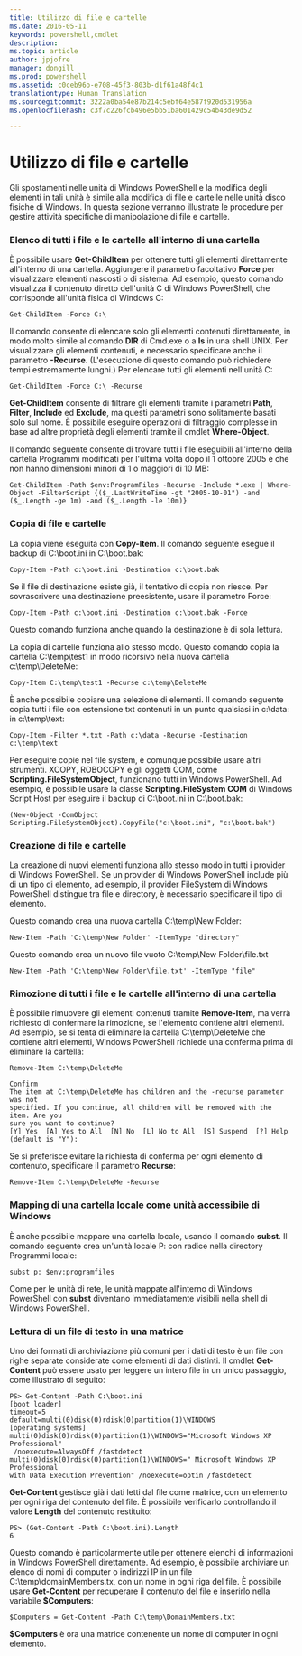 ```yaml
---
title: Utilizzo di file e cartelle
ms.date: 2016-05-11
keywords: powershell,cmdlet
description: 
ms.topic: article
author: jpjofre
manager: dongill
ms.prod: powershell
ms.assetid: c0ceb96b-e708-45f3-803b-d1f61a48f4c1
translationtype: Human Translation
ms.sourcegitcommit: 3222a0ba54e87b214c5ebf64e587f920d531956a
ms.openlocfilehash: c3f7c226fcb496e5bb51ba601429c54b43de9d52

---
```


# Utilizzo di file e cartelle
Gli spostamenti nelle unità di Windows PowerShell e la modifica degli elementi in tali unità è simile alla modifica di file e cartelle nelle unità disco fisiche di Windows. In questa sezione verranno illustrate le procedure per gestire attività specifiche di manipolazione di file e cartelle.

### Elenco di tutti i file e le cartelle all'interno di una cartella
È possibile usare **Get-ChildItem** per ottenere tutti gli elementi direttamente all'interno di una cartella. Aggiungere il parametro facoltativo **Force** per visualizzare elementi nascosti o di sistema. Ad esempio, questo comando visualizza il contenuto diretto dell'unità C di Windows PowerShell, che corrisponde all'unità fisica di Windows C:

```
Get-ChildItem -Force C:\
```

Il comando consente di elencare solo gli elementi contenuti direttamente, in modo molto simile al comando **DIR** di Cmd.exe o a **ls** in una shell UNIX. Per visualizzare gli elementi contenuti, è necessario specificare anche il parametro **-Recurse**. (L'esecuzione di questo comando può richiedere tempi estremamente lunghi.) Per elencare tutti gli elementi nell'unità C:

```
Get-ChildItem -Force C:\ -Recurse
```

**Get-ChildItem** consente di filtrare gli elementi tramite i parametri **Path**, **Filter**, **Include** ed **Exclude**, ma questi parametri sono solitamente basati solo sul nome. È possibile eseguire operazioni di filtraggio complesse in base ad altre proprietà degli elementi tramite il cmdlet **Where-Object**.

Il comando seguente consente di trovare tutti i file eseguibili all'interno della cartella Programmi modificati per l'ultima volta dopo il 1 ottobre 2005 e che non hanno dimensioni minori di 1 o maggiori di 10 MB:

```
Get-ChildItem -Path $env:ProgramFiles -Recurse -Include *.exe | Where-Object -FilterScript {($_.LastWriteTime -gt "2005-10-01") -and ($_.Length -ge 1m) -and ($_.Length -le 10m)}
```

### Copia di file e cartelle
La copia viene eseguita con **Copy-Item**. Il comando seguente esegue il backup di C:\\boot.ini in C:\\boot.bak:

```
Copy-Item -Path c:\boot.ini -Destination c:\boot.bak
```

Se il file di destinazione esiste già, il tentativo di copia non riesce. Per sovrascrivere una destinazione preesistente, usare il parametro Force:

```
Copy-Item -Path c:\boot.ini -Destination c:\boot.bak -Force
```

Questo comando funziona anche quando la destinazione è di sola lettura.

La copia di cartelle funziona allo stesso modo. Questo comando copia la cartella C:\\temp\\test1 in modo ricorsivo nella nuova cartella c:\\temp\\DeleteMe:

```
Copy-Item C:\temp\test1 -Recurse c:\temp\DeleteMe
```

È anche possibile copiare una selezione di elementi. Il comando seguente copia tutti i file con estensione txt contenuti in un punto qualsiasi in c:\\data: in c:\\temp\\text:

```
Copy-Item -Filter *.txt -Path c:\data -Recurse -Destination c:\temp\text
```

Per eseguire copie nel file system, è comunque possibile usare altri strumenti. XCOPY, ROBOCOPY e gli oggetti COM, come **Scripting.FileSystemObject**, funzionano tutti in Windows PowerShell. Ad esempio, è possibile usare la classe **Scripting.FileSystem COM** di Windows Script Host per eseguire il backup di C:\\boot.ini in C:\\boot.bak:

```
(New-Object -ComObject Scripting.FileSystemObject).CopyFile("c:\boot.ini", "c:\boot.bak")
```

### Creazione di file e cartelle
La creazione di nuovi elementi funziona allo stesso modo in tutti i provider di Windows PowerShell. Se un provider di Windows PowerShell include più di un tipo di elemento, ad esempio, il provider FileSystem di Windows PowerShell distingue tra file e directory, è necessario specificare il tipo di elemento.

Questo comando crea una nuova cartella C:\\temp\\New Folder:

```
New-Item -Path 'C:\temp\New Folder' -ItemType "directory"
```

Questo comando crea un nuovo file vuoto C:\\temp\\New Folder\\file.txt

```
New-Item -Path 'C:\temp\New Folder\file.txt' -ItemType "file"
```

### Rimozione di tutti i file e le cartelle all'interno di una cartella
È possibile rimuovere gli elementi contenuti tramite **Remove-Item**, ma verrà richiesto di confermare la rimozione, se l'elemento contiene altri elementi. Ad esempio, se si tenta di eliminare la cartella C:\\temp\\DeleteMe che contiene altri elementi, Windows PowerShell richiede una conferma prima di eliminare la cartella:

```
Remove-Item C:\temp\DeleteMe

Confirm
The item at C:\temp\DeleteMe has children and the -recurse parameter was not
specified. If you continue, all children will be removed with the item. Are you
sure you want to continue?
[Y] Yes  [A] Yes to All  [N] No  [L] No to All  [S] Suspend  [?] Help
(default is "Y"):
```

Se si preferisce evitare la richiesta di conferma per ogni elemento di contenuto, specificare il parametro **Recurse**:

```
Remove-Item C:\temp\DeleteMe -Recurse
```

### Mapping di una cartella locale come unità accessibile di Windows
È anche possibile mappare una cartella locale, usando il comando **subst**. Il comando seguente crea un'unità locale P: con radice nella directory Programmi locale:

```
subst p: $env:programfiles
```

Come per le unità di rete, le unità mappate all'interno di Windows PowerShell con **subst** diventano immediatamente visibili nella shell di Windows PowerShell.

### Lettura di un file di testo in una matrice
Uno dei formati di archiviazione più comuni per i dati di testo è un file con righe separate considerate come elementi di dati distinti. Il cmdlet **Get-Content** può essere usato per leggere un intero file in un unico passaggio, come illustrato di seguito:

```
PS> Get-Content -Path C:\boot.ini
[boot loader]
timeout=5
default=multi(0)disk(0)rdisk(0)partition(1)\WINDOWS
[operating systems]
multi(0)disk(0)rdisk(0)partition(1)\WINDOWS="Microsoft Windows XP Professional"
 /noexecute=AlwaysOff /fastdetect
multi(0)disk(0)rdisk(0)partition(1)\WINDOWS=" Microsoft Windows XP Professional 
with Data Execution Prevention" /noexecute=optin /fastdetect
```

**Get-Content** gestisce già i dati letti dal file come matrice, con un elemento per ogni riga del contenuto del file. È possibile verificarlo controllando il valore **Length** del contenuto restituito:

```
PS> (Get-Content -Path C:\boot.ini).Length
6
```

Questo comando è particolarmente utile per ottenere elenchi di informazioni in Windows PowerShell direttamente. Ad esempio, è possibile archiviare un elenco di nomi di computer o indirizzi IP in un file C:\\temp\\domainMembers.tx, con un nome in ogni riga del file. È possibile usare **Get-Content** per recuperare il contenuto del file e inserirlo nella variabile **$Computers**:

```
$Computers = Get-Content -Path C:\temp\DomainMembers.txt
```

**$Computers** è ora una matrice contenente un nome di computer in ogni elemento.




<!--HONumber=Aug16_HO4-->


